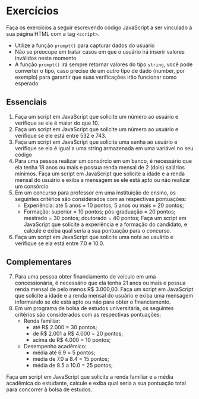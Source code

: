 # Exercícios

Faça os exercícios a seguir escrevendo código JavaScript a ser vinculado à sua página HTML com a tag `<script>`.
- Utilize a função `prompt()` para capturar dados do usuário
- Não se preocupe em tratar casos em que o usuário irá inserir valores inválidos neste momento
- A função `prompt()` irá sempre retornar valores do tipo `string`, você pode converter o tipo, caso precise de um outro tipo de dado (number, por exemplo) para garantir que suas verificações irão funcionar como esperado


## Essenciais

1. Faça um script em JavaScript que solicite um número ao usuário e verifique se ele é maior do que 10.
2. Faça um script em JavaScript que solicite um número ao usuário e verifique se ele está entre 532 e 743.
3. Faça um script em JavaScript que solicite uma senha ao usuário e verifique se ela é igual a uma string armazenada em uma variável no seu código
4. Para uma pessoa realizar um consórcio em um banco, é necessário que ela tenha 18 anos ou mais e possua renda mensal de 2 (dois) salários mínimos. Faça um script em JavaScript que solicite a idade e a renda mensal do usuário e exiba a mensagem se ele está apto ou não realizar um consórcio
5. Em um concurso para professor em uma instituição de ensino, os seguintes critérios são considerados com as respectivas pontuações:
	- Experiência: até 5 anos = 10 pontos; 5 anos ou mais = 20 pontos;
	- Formação: superior = 10 pontos; pós-graduação = 20 pontos; mestrado = 30 pontos; doutorado = 40 pontos;
	Faça um script em JavaScript que solicite a experiência e a formação do candidato, e calcule e exiba qual seria a sua pontuação para o concurso.
6. Faça um script em JavaScript que solicite uma nota ao usuário e verifique se ela está entre 7.0 e 10.0.

## Complementares
7. Para uma pessoa obter financiamento de veículo em uma concessionária, é necessário que ela tenha 21 anos ou mais e possua renda mensal de pelo menos R$ 3.000,00. Faça um script em JavaScript que solicite a idade e a renda mensal do usuário e exiba uma mensagem informando se ele está apto ou não para obter o financiamento.
8. Em um programa de bolsa de estudos universitária, os seguintes critérios são considerados com as respectivas pontuações:
	- Renda familiar: 
		- até R$ 2.000 = 30 pontos;
		- de R$ 2.001 a R$ 4.000 = 20 pontos;
		- acima de R$ 4.000 = 10 pontos;
	- Desempenho acadêmico:
		- média até 6.9 = 5 pontos;
		- média de 7.0 a 8.4 = 15 pontos;
		- média de 8.5 a 10.0 = 25 pontos;
		
Faça um script em JavaScript que solicite a renda familiar e a média acadêmica do estudante, calcule e exiba qual seria a sua pontuação total para concorrer à bolsa de estudos.